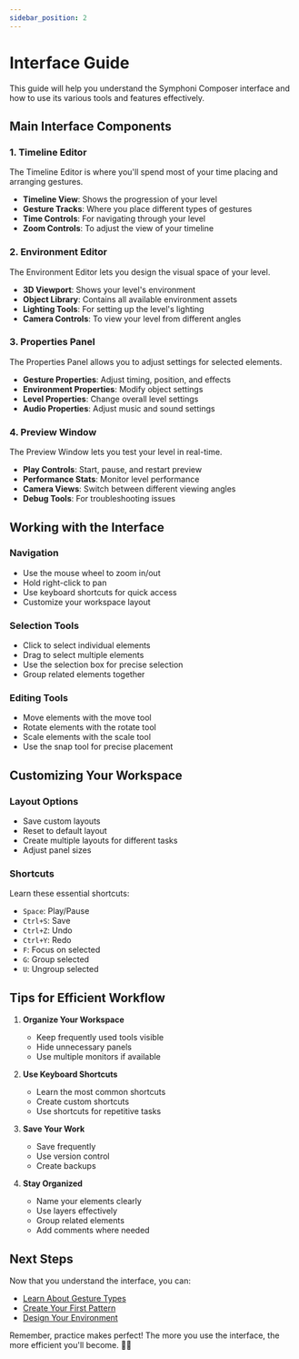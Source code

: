 ```yaml
---
sidebar_position: 2
---
```


# Interface Guide

This guide will help you understand the Symphoni Composer interface and how to use its various tools and features effectively.

## Main Interface Components

### 1. Timeline Editor
The Timeline Editor is where you'll spend most of your time placing and arranging gestures.

- **Timeline View**: Shows the progression of your level
- **Gesture Tracks**: Where you place different types of gestures
- **Time Controls**: For navigating through your level
- **Zoom Controls**: To adjust the view of your timeline

### 2. Environment Editor
The Environment Editor lets you design the visual space of your level.

- **3D Viewport**: Shows your level's environment
- **Object Library**: Contains all available environment assets
- **Lighting Tools**: For setting up the level's lighting
- **Camera Controls**: To view your level from different angles

### 3. Properties Panel
The Properties Panel allows you to adjust settings for selected elements.

- **Gesture Properties**: Adjust timing, position, and effects
- **Environment Properties**: Modify object settings
- **Level Properties**: Change overall level settings
- **Audio Properties**: Adjust music and sound settings

### 4. Preview Window
The Preview Window lets you test your level in real-time.

- **Play Controls**: Start, pause, and restart preview
- **Performance Stats**: Monitor level performance
- **Camera Views**: Switch between different viewing angles
- **Debug Tools**: For troubleshooting issues

## Working with the Interface

### Navigation
- Use the mouse wheel to zoom in/out
- Hold right-click to pan
- Use keyboard shortcuts for quick access
- Customize your workspace layout

### Selection Tools
- Click to select individual elements
- Drag to select multiple elements
- Use the selection box for precise selection
- Group related elements together

### Editing Tools
- Move elements with the move tool
- Rotate elements with the rotate tool
- Scale elements with the scale tool
- Use the snap tool for precise placement

## Customizing Your Workspace

### Layout Options
- Save custom layouts
- Reset to default layout
- Create multiple layouts for different tasks
- Adjust panel sizes

### Shortcuts
Learn these essential shortcuts:
- `Space`: Play/Pause
- `Ctrl+S`: Save
- `Ctrl+Z`: Undo
- `Ctrl+Y`: Redo
- `F`: Focus on selected
- `G`: Group selected
- `U`: Ungroup selected

## Tips for Efficient Workflow

1. **Organize Your Workspace**
   - Keep frequently used tools visible
   - Hide unnecessary panels
   - Use multiple monitors if available

2. **Use Keyboard Shortcuts**
   - Learn the most common shortcuts
   - Create custom shortcuts
   - Use shortcuts for repetitive tasks

3. **Save Your Work**
   - Save frequently
   - Use version control
   - Create backups

4. **Stay Organized**
   - Name your elements clearly
   - Use layers effectively
   - Group related elements
   - Add comments where needed

## Next Steps

Now that you understand the interface, you can:

- [Learn About Gesture Types](/docs/map-design/gestures)
- [Create Your First Pattern](/docs/map-design/patterns)
- [Design Your Environment](/docs/map-design/environment)

Remember, practice makes perfect! The more you use the interface, the more efficient you'll become. 🎵✨ 